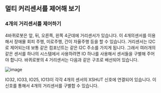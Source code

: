 ## 멀티 커리센서를 제어해 보기 

### 4개의 거리센서를 제어하기 
4바퀴로봇은 앞, 뒤, 오른쪽, 왼쪽 4군데에 거리센서가 있습니다. 이 4개의센서를 이용해서 장애물 회피 주행, 미로주행, 간이 자율주행 등을 할 수 있습니다. 거리센서는 I2C로 제어되는데 보통 같은 컴포넌트는 같은 I2C 주소를 가지게 됩니다. 그래서 여러개의 같은 센서를 하나의 시스템에서 사용하려면 IO 하나를 사용해서 센서들을 구별해 주어야 합니다. 바퀴로봇의 4 거리샌서는 다음과 같은 구조로 배선되어 있습니다. 

![image](https://github.com/JD-edu/JD_robot_platform/assets/96219601/0a41d7be-2b8f-4628-ae87-5fdc076026e8)

IO32, IO33, IO25, IO13이 각각 4개의 센서의 XSHUT 신호에 연결되어 있습니다. 이 신호를 통해서 4개의 거리센서를 구별합 수 있습니다. 

### 
